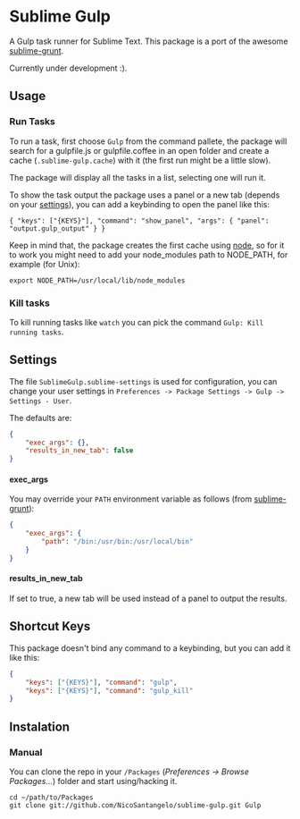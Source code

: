 # Sublime Gulp

A Gulp task runner for Sublime Text. This package is a port of the awesome [sublime-grunt](https://github.com/tvooo/sublime-grunt).

Currently under development :).

## Usage

### Run Tasks
To run a task, first choose `Gulp` from the command pallete, the package will search for a gulpfile.js or gulpfile.coffee in an open folder and create a cache (`.sublime-gulp.cache`) with it (the first run might be a little slow).

The package will display all the tasks in a list, selecting one will run it.

To show the task output the package uses a panel or a new tab (depends on your [settings](https://github.com/NicoSantangelo/sublime-gulp#settings)), you can  add a keybinding to open the panel like this:

`{ "keys": ["{KEYS}"], "command": "show_panel", "args": { "panel": "output.gulp_output" } }`

Keep in mind that, the package creates the first cache using [node](http://nodejs.org/), so for it to work you might need to add your node_modules path to NODE_PATH, for example (for Unix):

`export NODE_PATH=/usr/local/lib/node_modules`

### Kill tasks
To kill running tasks like `watch` you can pick the command `Gulp: Kill running tasks`.

## Settings

The file `SublimeGulp.sublime-settings` is used for configuration, you can change your user settings in `Preferences -> Package Settings -> Gulp -> Settings - User`.

The defaults are:

````json
{
	"exec_args": {},
    "results_in_new_tab": false
}
````

#### exec_args

You may override your `PATH` environment variable as follows (from [sublime-grunt](https://github.com/tvooo/sublime-grunt)):

````json
{
    "exec_args": {
        "path": "/bin:/usr/bin:/usr/local/bin"
    }
}
````

#### results_in_new_tab

If set to true, a new tab will be used instead of a panel to output the results.

## Shortcut Keys

This package doesn't bind any command to a keybinding, but you can add it like this:

````json
{
    "keys": ["{KEYS}"], "command": "gulp", 
    "keys": ["{KEYS}"], "command": "gulp_kill"
}
````

## Instalation

### Manual

You can clone the repo in your `/Packages` (*Preferences -> Browse Packages...*) folder and start using/hacking it.
    
    cd ~/path/to/Packages
    git clone git://github.com/NicoSantangelo/sublime-gulp.git Gulp
